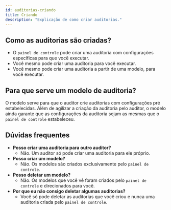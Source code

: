 ```yaml
---
id: auditorias-criando
title: Criando
description: "Explicação de como criar auditorias."
---
```


## Como as auditorias são criadas?
- O `painel de controle` pode criar uma auditoria com configurações específicas para que você executar.
- Você mesmo pode criar uma auditoria para você executar.
- Você mesmo pode criar uma auditoria a partir de uma modelo, para você executar.

## Para que serve um modelo de auditoria?
O modelo serve para que o auditor crie auditorias com configurações pré estabelecidas. Além de agilizar a criação da auditoria pelo auditor, o modelo ainda 
garante que as configurações da auditoria sejam as mesmas que o `painel de controle` estabeleceu.

## Dúvidas frequentes
- **Posso criar uma auditoria para outro auditor?**
    - Não. Um auditor só pode criar uma auditoria para ele próprio.
- **Posso criar um modelo?**
    - Não. Os modelos são criados exclusivamente pelo `painel de controle`.
- **Posso deletar um modelo?**
    - Não. Os modelos que você vê foram criados pelo `painel de controle` e direcionados para você.
- **Por que eu não consigo deletar algumas auditorias?**
    - Você só pode deletar as auditorias que você criou e nunca uma auditoria criada pelo `painel de controle`. 